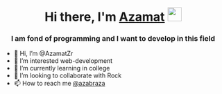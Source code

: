 <h1 align="center">Hi there, I'm <a href="" target="_blank">Azamat</a> 
<img src="https://github.com/blackcater/blackcater/raw/main/images/Hi.gif" height="32"/></h1>
<h3 align="center">I am fond of programming and I want to develop in this field</h3>

- 👋 Hi, I’m @AzamatZr
- 👀 I’m interested web-development
- 🌱 I’m currently learning in college
- 💞️ I’m looking to collaborate with Rock
- 📫 How to reach me [@azabraza](https://t.me/azabraza) 
